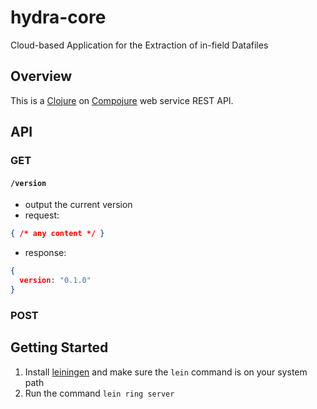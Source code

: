 hydra-core
=======================

Cloud-based Application for the Extraction of in-field Datafiles

Overview
--

This is a [Clojure](http://clojure.org) on
[Compojure](https://github.com/weavejester/compojure) web service REST API.

API
--
### GET
#### `/version`
* output the current version
* request:
```json
{ /* any content */ }
```

* response:
```json
{
  version: "0.1.0"
}
```

### POST

Getting Started
--
1. Install [leiningen](http://leiningen.org/) and make sure the `lein` command
   is on your system path
1. Run the command `lein ring server`

